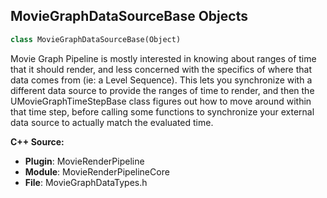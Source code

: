 ## MovieGraphDataSourceBase Objects

```python
class MovieGraphDataSourceBase(Object)
```

Movie Graph Pipeline is mostly interested in knowing about ranges of time that
it should render, and less concerned with the specifics of where that data comes
from (ie: a Level Sequence). This lets you synchronize with a different data source
to provide the ranges of time to render, and then the UMovieGraphTimeStepBase class
figures out how to move around within that time step, before calling some functions
to synchronize your external data source to actually match the evaluated time.

**C++ Source:**

- **Plugin**: MovieRenderPipeline
- **Module**: MovieRenderPipelineCore
- **File**: MovieGraphDataTypes.h

<a id="unreal.MovieGraphAudioRendererBase"></a>